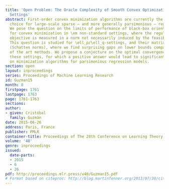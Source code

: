 ```yaml
---
title: 'Open Problem: The Oracle Complexity of Smooth Convex Optimization in Nonstandard
  Settings'
abstract: First-order convex minimization algorithms are currently the methods of
  choice for large-scale sparse – and more generally parsimonious – regression models.
  We pose the question on the limits of performance of black-box oriented methods
  for convex minimization in \em non-standard settings, where the regularity of the
  objective is measured in a norm not necessarily induced by the feasible domain.
  This question is studied for \ell_p/\ell_q-settings, and their matrix analogues
  (Schatten norms), where we find surprising gaps on lower bounds compared to state
  of the art methods. We propose a conjecture on the optimal convergence rates for
  these settings, for which a positive answer would lead to significant improvements
  on minimization algorithms for parsimonious regression models.
section: open
layout: inproceedings
series: Proceedings of Machine Learning Research
id: Guzman15
month: 0
firstpage: 1761
lastpage: 1763
page: 1761-1763
sections: 
author:
- given: Cristóbal
  family: Guzmán
date: 2015-06-26
address: Paris, France
publisher: PMLR
container-title: Proceedings of The 28th Conference on Learning Theory
volume: '40'
genre: inproceedings
issued:
  date-parts:
  - 2015
  - 6
  - 26
pdf: http://proceedings.mlr.press/v40/Guzman15.pdf
# Format based on citeproc: http://blog.martinfenner.org/2013/07/30/citeproc-yaml-for-bibliographies/
---
```

